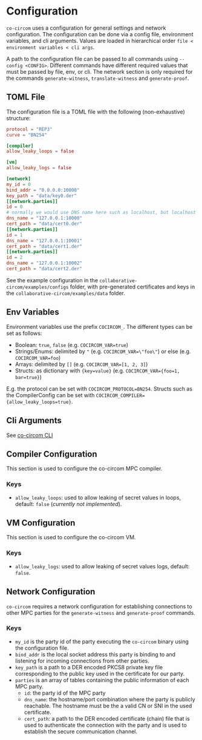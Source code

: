 # Configuration

`co-circom` uses a configuration for general settings and network configuration.
The configuration can be done via a config file, environment variables, and cli arguments.
Values are loaded in hierarchical order `file < environment variables < cli args`.

A path to the configuration file can be passed to all commands using `--config <CONFIG>`.
Different commands have different required values that must be passed by file, env, or cli.
The network section is only required for the commands `generate-witness`, `translate-witness` and `generate-proof`.

## TOML File

The configuration file is a TOML file with the following (non-exhaustive) structure:

```toml
protocol = "REP3"
curve = "BN254"

[compiler]
allow_leaky_loops = false

[vm]
allow_leaky_logs = false

[network]
my_id = 0
bind_addr = "0.0.0.0:10000"
key_path = "data/key0.der"
[[network.parties]]
id = 0
# normally we would use DNS name here such as localhost, but localhost under windows is resolved to ::1, which causes problems since we bind to ipv4 above
dns_name = "127.0.0.1:10000"
cert_path = "data/cert0.der"
[[network.parties]]
id = 1
dns_name = "127.0.0.1:10001"
cert_path = "data/cert1.der"
[[network.parties]]
id = 2
dns_name = "127.0.0.1:10002"
cert_path = "data/cert2.der"
```

See the example configuration in the `collaborative-circom/examples/configs` folder, with pre-generated certificates and keys in the `collaborative-circom/examples/data` folder.

## Env Variables

Environment variables use the prefix `COCIRCOM_`.
The different types can be set as follows:

* Boolean: `true`, `false` (e.g. `COCIRCOM_VAR=true`)
* Strings/Enums: delimited by `"` (e.g. `COCIRCOM_VAR=\"foo\"`) or else (e.g. `COCIRCOM_VAR=foo`)
* Arrays: delimited by `[]` (e.g. `COCIRCOM_VAR=[1, 2, 3]`)
* Structs: as dictionary with `{key=value}` (e.g. `COCIRCOM_VAR={foo=1, bar=true}`)

E.g. the protocol can be set with `COCIRCOM_PROTOCOL=BN254`.
Structs such as the CompilerConfig can be set with `COCIRCOM_COMPILER={allow_leaky_loops=true}`.

## Cli Arguments

See [co-circom CLI](./co-circom.md)

## Compiler Configuration

This section is used to configure the co-circom MPC compiler.

### Keys

* `allow_leaky_loops`: used to allow leaking of secret values in loops, default: `false` (*currently not implemented*).

## VM Configuration

This section is used to configure the co-circom VM.

### Keys

* `allow_leaky_logs`: used to allow leaking of secret values logs, default: `false`.

## Network Configuration

`co-circom` requires a network configuration for establishing connections to other MPC parties for the `generate-witness` and `generate-proof` commands.

### Keys

* `my_id` is the party id of the party executing the `co-circom` binary using the configuration file.
* `bind_addr` is the local socket address this party is binding to and listening for incoming connections from other parties.
* `key_path` is a path to a DER encoded PKCS8 private key file corresponding to the public key used in the certificate for our party.
* `parties` is an array of tables containing the public information of each MPC party.
  * `id`: the party id of the MPC party
  * `dns_name`: the hostname/port combination where the party is publicly reachable. The hostname must be the a valid CN or SNI in the used certificate.
  * `cert_path`: a path to the DER encoded certificate (chain) file that is used to authenticate the connection with the party and is used to establish the secure communication channel.

